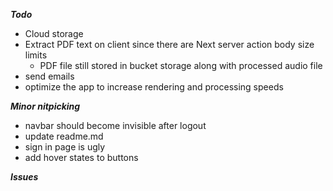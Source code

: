 ***Todo***

- Cloud storage
- Extract PDF text on client since there are Next server action body size limits
  - PDF file still stored in bucket storage along with processed audio file
- send emails
- optimize the app to increase rendering and processing speeds

**_Minor nitpicking_**
- navbar should become invisible after logout
- update readme.md
- sign in page is ugly
- add hover states to buttons

**_Issues_**